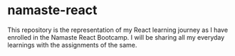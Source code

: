 # namaste-react
 This repository is the representation of my React learning journey as I have enrolled in the Namaste React Bootcamp. I will be sharing all my everyday learnings with the assignments of the same.
